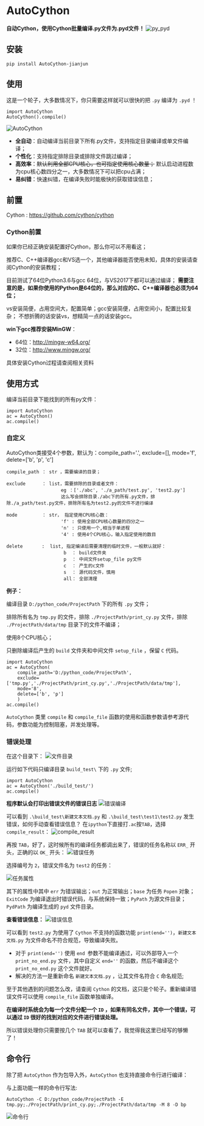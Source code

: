 # AutoCython

**自动Cython，使用Cython批量编译.py文件为.pyd文件！**
![py_pyd][1]

## 安装

    pip install AutoCython-jianjun

## 使用

这是一个轮子，大多数情况下，你只需要这样就可以很快的把 `.py` 编译为 `.pyd` ！

    import AutoCython
    AutoCython().compile()

![AutoCython][2]

* **全自动**：自动编译当前目录下所有.py文件，支持指定目录编译或单文件编译；
* **个性化**：支持指定排除目录或排除文件跳过编译；
* **高效率**：~~默认利用全部CPU核心，也可指定使用核心数量；~~ 默认启动进程数为cpu核心数四分之一，大多数情况下可以把cpu占满；
* **易纠错**：快速纠错，在编译失败时能极快的获取错误信息；

## 前置

Cython : <https://github.com/cython/cython>

### Cython前置

如果你已经正确安装配置好Cython，那么你可以不用看这；

推荐C、C++编译器gcc和VS选一个，其他编译器能否使用未知，具体的安装请查阅Cython的安装教程；

目前测试了64位Python3.6与gcc 64位，与VS2017下都可以通过编译；
**需要注意的是，如果你使用的Python是64位的，那么对应的C、C++编译器也必须为64位；**

vs安装简便，占用空间大，配置简单；gcc安装简便，占用空间小，配置比较复杂；
不想折腾的话安装vs，想精简一点的话安装gcc。

**win下gcc推荐安装MinGW**：

* 64位：<http://mingw-w64.org/>
* 32位：<http://www.mingw.org/>

具体安装Cython过程请查阅相关资料

## 使用方式

编译当前目录下能找到的所有py文件：

    import AutoCython
    ac = AutoCython()
    ac.compile()

### 自定义

AutoCython类接受4个参数，默认为：compile_path='.', exclude=[], mode='f', delete=['b', 'p', 'c']

    compile_path ： str ，需要编译的目录；

    exclude      ： list，需要排除的目录或者文件：
                        eg ：['./abc', './a_path/test.py', 'test2.py']
                        这么写会排除目录./abc下的所有.py文件，排除./a_path/test.py文件，排除所有名为test2.py的文件不进行编译

    mode         ： str， 指定使用CPU核心数：
                        'f' : 使用全部CPU核心数量的四分之一
                        'n' : 只使用一个,相当于单进程
                        '4' : 使用4个CPU核心，输入指定使用的数目

    delete       :  list, 指定编译后需要清理的临时文件，一般默认就好：
                         b  ： build文件夹
                         p  ： 中间文件setup_file py文件
                         c  ： 产生的c文件
                         s  ： 源代码文件，慎用
                         all： 全部清理

**例子：**

编译目录 `D:/python_code/ProjectPath` 下的所有 `.py` 文件；

排除所有名为 `tmp.py` 的文件，排除 `./ProjectPath/print_cy.py` 文件，排除 `./ProjectPath/data/tmp` 目录下的文件不编译；

使用8个CPU核心；

只删除编译后产生的 `build` 文件夹和中间文件 `setup_file` ，保留 `C` 代码。

    import AutoCython
    ac = AutoCython(
        compile_path='D:/python_code/ProjectPath',
        exclude=['tmp.py','./ProjectPath/print_cy.py','./ProjectPath/data/tmp'],
        mode='8',
        delete=['b', 'p']
        )
    ac.compile()

`AutoCython` 类里 `compile` 和 `compile_file` 函数的使用和函数参数请参考源代码，参数功能为控制阻塞，并发处理等。

### 错误处理

在这个目录下：
![文件目录][3]

运行如下代码只编译目录 `build_test\` 下的 `.py` 文件;

    import AutoCython
    ac = AutoCython('./build_test/')
    ac.compile()

**程序默认会打印出错误文件的错误日志**
![错误编译][4]

可以看到 `.\build_test\新建文本文档.py` 和 `.\build_test\test1\test2.py` 发生错误，如何手动查看错误信息？
在`ipython`下直接打`.ac`按`TAB`，选择 `compile_result`：
![compile_result][5]

再按 `TAB`，好了，这时候所有的编译任务都调出来了，错误的任务名称以 `ERR_` 开头，正确的以 `OK_` 开头：
![错误任务][6]

选择编号为 `2`，错误文件名为 `test2` 的任务：

![任务属性][7]

其下的属性中其中 `err` 为错误输出；`out` 为正常输出；`base` 为任务 `Popen` 对象；`ExitCode` 为编译退出时错误代码，与系统保持一致；`PyPath` 为源文件目录；`PydPath` 为编译生成的 `pyd` 文件目录。

**查看错误信息：**
![错误信息][8]

可以看到 `test2.py` 为使用了 `Cython` 不支持的函数功能 `print(end='')`，`新建文本文档.py` 为文件命名不符合规范，导致编译失败。

* 对于 `print(end='')` 使用 `end `参数不能编译通过，可以外部导入一个 `print_no_end.py` 文件，其中自定义 `end=''` 的函数，然后不编译这个 `print_no_end.py` 这个文件就好。
* 解决的方法一是重新命名 `新建文本文档.py` ，让其文件名符合 `C` 命名规范;

至于其他遇到的问题怎么改，请查阅 `Cython` 的文档，这只是个轮子。重新编译错误文件可以使用 `compile_file` 函数单独编译。

**在编译时系统会为每一个文件分配一个 `ID` ，如果有同名文件，其中一个错误，可以通过 `ID` 很好的找到对应的文件进行错误处理。**

所以错误处理你只需要按几个 `TAB` 就可以查看了，我觉得我这里已经写的够懒了！

## 命令行

除了把 `AutoCython` 作为包导入外，`AutoCython` 也支持直接命令行进行编译：

与上面功能一样的命令行写法:

    AutoCython -C D:/python_code/ProjectPath -E tmp.py;./ProjectPath/print_cy.py;./ProjectPath/data/tmp -M 8 -D bp

![命令行][11]

  [1]: https://raw.githubusercontent.com/EVA-JianJun/GitPigBed/master/blog_files/img/AutoCython_20210824.png
  [2]: https://raw.githubusercontent.com/EVA-JianJun/GitPigBed/master/blog_files/img/AutoCython_20200316_2.jpg
  [3]: https://raw.githubusercontent.com/EVA-JianJun/GitPigBed/master/blog_files/img/AutoCython_20200316_3.jpg
  [4]: https://raw.githubusercontent.com/EVA-JianJun/GitPigBed/master/blog_files/img/AutoCython_20200316_4.jpg
  [5]: https://raw.githubusercontent.com/EVA-JianJun/GitPigBed/master/blog_files/img/AutoCython_20200316_5.jpg
  [6]: https://raw.githubusercontent.com/EVA-JianJun/GitPigBed/master/blog_files/img/AutoCython_20200316_6.jpg
  [7]: https://raw.githubusercontent.com/EVA-JianJun/GitPigBed/master/blog_files/img/AutoCython_20200316_7.jpg
  [8]: https://raw.githubusercontent.com/EVA-JianJun/GitPigBed/master/blog_files/img/AutoCython_20200316_8.jpg
  [9]: https://github.com/EVA-JianJun/AutoCython/releases
  [10]: https://raw.githubusercontent.com/EVA-JianJun/GitPigBed/master/blog_files/img/AutoCython_20200316_10.jpg
  [11]: https://raw.githubusercontent.com/EVA-JianJun/GitPigBed/master/blog_files/img/AutoCython_20200316_11.jpg